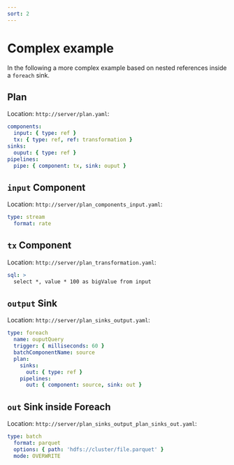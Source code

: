 ```yaml
---
sort: 2
---
```


# Complex example

In the following a more complex example based on nested references inside a `foreach` sink.

## Plan

Location: `http://server/plan.yaml`:
```yaml
components:
  input: { type: ref }
  tx: { type: ref, ref: transformation }
sinks: 
  ouput: { type: ref }
pipelines:
  pipe: { component: tx, sink: ouput }
```

## `input` Component

Location: `http://server/plan_components_input.yaml`:
```yaml
type: stream
  format: rate
```

## `tx` Component

Location: `http://server/plan_transformation.yaml`:
```yaml
sql: >
  select *, value * 100 as bigValue from input
```

## `output` Sink

Location: `http://server/plan_sinks_output.yaml`:
```yaml
type: foreach
  name: ouputQuery
  trigger: { milliseconds: 60 }
  batchComponentName: source
  plan:
    sinks:
      out: { type: ref }
    pipelines:
      out: { component: source, sink: out }
```

## `out` Sink inside Foreach

Location: `http://server/plan_sinks_output_plan_sinks_out.yaml`:
```yaml
type: batch
  format: parquet
  options: { path: 'hdfs://cluster/file.parquet' }
  mode: OVERWRITE
```
